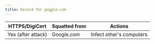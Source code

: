 ```yaml
---
title: Record for goggle.com
---
```

| HTTPS/DigiCert     |  Squatted from | Actions                  |
| ------------------ | -------------- | ------------------------ |
| Yes (after attack) | Google.com     | Infect other's computers |
